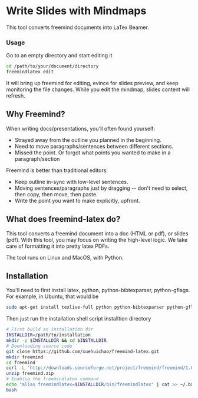 # Write Slides with Mindmaps
This tool converts freemind documents into LaTex Beamer.

### Usage
Go to an empty directory and start editing it
```sh
cd /path/to/your/document/directory
freemindlatex edit
```

It will bring up freemind for editing, evince for slides preview, and keep monitoring the file changes. While you edit the mindmap, slides content will refresh.

## Why Freemind?

When writing docs/presentations, you'll often found yourself:

* Strayed away from the outline you planned in the beginning.
* Need to move paragraphs/sentences between different sections.
* Missed the point. Or forgot what points you wanted to make in a paragraph/section

Freemind is better than traditional editors:

* Keep outline in-sync with low-level sentences.
* Moving sentences/paragraphs just by dragging -- don't need to select, then copy, then move, then paste.
* Write the point you want to make explicitly, upfront.

## What does freemind-latex do?

This tool converts a freemind document into a doc (HTML or pdf), or slides (pdf). With this tool, you may focus on writing the high-level logic. We take care of formatting it into pretty latex PDFs.

The tool runs on Linux and MacOS, with Python.
## Installation
You'll need to first install latex, python, python-bibtexparser, python-gflags.
For example, in Ubuntu, that would be
```sh
sudo apt-get install texlive-full python python-bibtexparser python-gflags evince
```

Then just run the installation shell script installtion directory
```sh
# First build an installation dir
INSTALLDIR=/path/to/installation
mkdir -p $INSTALLDIR && cd $INSTALLDIR
# Downloading source code
git clone https://github.com/xuehuichao/freemind-latex.git
mkdir freemind
cd freemind
curl -L 'http://downloads.sourceforge.net/project/freemind/freemind/1.0.0/freemind-bin-max-1.0.0.zip?r=https%3A%2F%2Fsourceforge.net%2Fprojects%2Ffreemind%2Ffiles%2Ffreemind%2F1.0.0%2F&ts=1478756204&use_mirror=pilotfiber' -o freemind.zip
unzip freemind.zip
# Enablig the freemindlatex command
echo "alias freemindlatex=$INSTALLDIR/bin/freemindlatex" | cat >> ~/.bash_profile
bash
```
